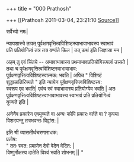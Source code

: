 +++
title = "000 Prathosh"

+++
[[Prathosh	2011-03-04, 23:21:10 [Source](https://groups.google.com/g/bvparishat/c/RmN23maVe8g)]]



सर्वेभ्यो नमः\|

न्यायशास्त्रे तावत् पूर्वक्षणवृत्तित्वविशिष्टस्वाभावाभावस्य स्वाभावं  
प्रति प्रतियोगित्वं तत्र तत्र वर्ण्यते किल \| तत् कथं इति जिज्ञासा मम \|

अहम् तु एवं चिंतये -- अभावाभावास्य प्रथमाभावप्रतियोगिरूपत्वं उच्यते \|  
तथा च पूर्वक्षणवृत्तित्वविशिष्टस्वाभावाभाव:  
पूर्वक्षणवृत्तित्वविशिष्टस्वात्मक: भवति \| अपिच " विशिष्टं  
शुद्धान्नातिरिच्यते " इति न्यायेन पूर्वक्षणवृत्तित्वविशिष्टस्व:  
स्वरूप एव भवति\| एवंच स्वं स्वाभावास्य प्रतियोग्येव भवति \| अतः  
पूर्वक्षणवृत्तित्वविशिष्टस्वाभावाभावस्य स्वाभावं प्रति प्रतियोगित्वं  
युज्यते इति \|

अनेनैव प्रकारेण एवमुच्यते वा अन्यः कोपि प्रकारः वर्तते वा ? कृपया  
विशदयन्तु तत्रभवन्तः विद्वांस: \|

इति श्री व्यासतीर्थचरणाराधक:  
प्रतोष:  
" ततः स्वत: प्रमाणेन देवो वेदेन वेदित: \|  
विष्णुर्मोक्षस्य दातेति विश्वं भवति शोभनम् \|\| "

